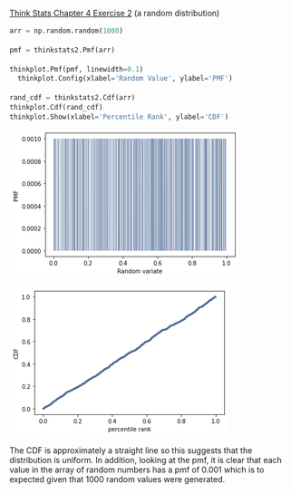 [Think Stats Chapter 4 Exercise 2](http://greenteapress.com/thinkstats2/html/thinkstats2005.html#toc41) (a random distribution)

~~~python
arr = np.random.random(1000)

pmf = thinkstats2.Pmf(arr)

thinkplot.Pmf(pmf, linewidth=0.1)
  thinkplot.Config(xlabel='Random Value', ylabel='PMF')

rand_cdf = thinkstats2.Cdf(arr)
thinkplot.Cdf(rand_cdf)
thinkplot.Show(xlabel='Percentile Rank', ylabel='CDF')
~~~

![](https://github.com/AbishekGollapudi/dsp/blob/master/img/pmf_ch4.png)

![](https://github.com/AbishekGollapudi/dsp/blob/master/img/cdf_ch4.png)


The CDF is approximately a straight line so this suggests that the distribution is uniform. In addition, looking at the pmf, it is clear that each value in the array of random numbers has a pmf of 0.001 which is to expected given that 1000 random values were generated.
